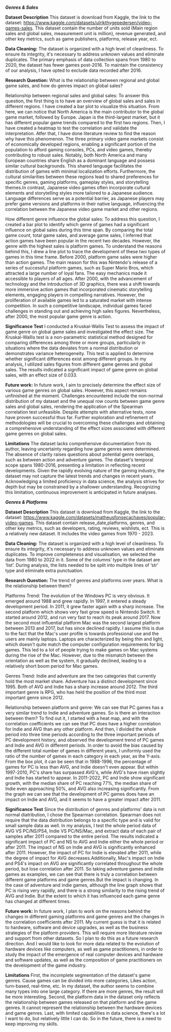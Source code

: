 ***Genres & Sales***

**Dataset Description**
This dataset is download from Kaggle, the link to the dataset: https://www.kaggle.com/datasets/ulrikthygepedersen/video-games-sales. This dataset contain the number of units sold (Main region sales and global sales, measurement unit is million), revenue generated, and other key metrics, such as game publishers, platforms, release year, ect.

**Data Cleaning:**
The dataset is organized with a high level of cleanliness. To ensure its integrity, it's necessary to address unknown values and eliminate duplicates. The primary emphasis of data collection spans from 1980 to 2020, the dataset has fewer games post-2016. To maintain the consistency of our analysis, I have opted to exclude data recorded after 2016.

**Research Question:**
What is the relationship between regional and global game sales, and how do genres impact on global sales?

Relationship between regional sales and global sales:
To answer this question, the first thing is to have an overview of global sales and sales in different regions. I have created a bar plot to visualize this situation. From here, we can notice that North America is the main contributor to the global game market, followed by Europe. Japan is the third-largest market, but it has different popular game trends compared to the first two regions. Then, I have created a heatmap to test the correlation and validate the interpretation. Atfer that, I have done literature review to find the reason why have this phenomenon. 
The three primary video game markets consist of economically developed regions, enabling a significant portion of the population to afford gaming consoles, PCs, and video games, thereby contributing to robust sales. Notably, both North America and many European countries share English as a dominant language and possess similar cultural backgrounds. This shared language facilitates the distribution of games with minimal localization efforts. Furthermore, the cultural similarities between these regions lead to shared preferences for specific genres, gaming platforms, gameplay styles, and storytelling themes.In contrast, Japanese video games often incorporate cultural elements and storytelling styles more tailored to a Japanese audience. Language differences serve as a potential barrier, as Japanese players may prefer game versions and platforms in their native language, influencing the correlation between the Japanese video game market and other regions.

How different genre influence the global sales:
To address this question, I created a bar plot to identify which genre of games had a significant influence on global sales during this time span. By comparing the total game count, total game sales, and average game sales, I inferred that action games have been popular in the recent two decades. However, the genre with the highest sales is platform games. To understand the reasons behind this, I drew a line plot to trace the development of these two types of games in this time frame. Before 2000, platform game sales were higher than action games. The main reason for this was Nintendo's release of a series of successful platform games, such as Super Mario Bros, which attracted a large number of loyal fans. The easy mechanics made it accessible to players of all ages. After 2000, with the advancement of technology and the introduction of 3D graphics, there was a shift towards more immersive action games that incorporated cinematic storytelling elements, engaging players in compelling narratives. However, the proliferation of available games led to a saturated market with intense competition. In such a competitive landscape, individual games faced challenges in standing out and achieving high sales figures. Nevertheless, after 2000, the most popular game genre is action.

**Significance Test**
I conducted a Kruskal-Wallis Test to assess the impact of game genre on global game sales and investigated the effect size. The Kruskal-Wallis test is a non-parametric statistical method designed for comparing differences among three or more groups, particularly in situations where the data deviates from a normal distribution or demonstrates variance heterogeneity. This test is applied to determine whether significant differences exist among different groups. In my analysis, I utilized sales figures from different game genres and global sales. The results indicated a significant impact of game genre on global sales, with an effect size of 0.033.

**Future work:**
In future work, I aim to precisely determine the effect size of various game genres on global sales. However, this aspect remains unfinished at the moment. Challenges encountered include the non-normal distribution of my dataset and the unequal row counts between game genre sales and global sales, rendering the application of the Spearman correlation test unfeasible. Despite attempts with alternative tests, none have proven successful thus far. Further exploration and refinement of methodologies will be crucial to overcoming these challenges and obtaining a comprehensive understanding of the effect sizes associated with different game genres on global sales.

**Limitations**
The dataset lacks comprehensive documentation from its author, leaving uncertainty regarding how game genres were determined. The absence of clarity raises questions about potential genre overlaps, such as between action and adventure games.
The dataset's temporal scope spans 1980-2016, presenting a limitation in reflecting recent developments. Given the rapidly evolving nature of the gaming industry, the dataset may not capture the latest trends and changes in recent years.
Acknowledging a limited proficiency in data science, the analysis strives for depth but may be constrained by a shallower understanding. Recognizing this limitation, continuous improvement is anticipated in future analyses.


***Genres & Platforms***

**Dataset Description**
This dataset is download from Kaggle, the link to the dataset: https://www.kaggle.com/datasets/matheusfonsecachaves/popular-video-games. This dataset contain release_date,platforms, genres, and other key metrics, such as developers, rating, reviews, wishlists, ect. This is a relatively new dataset. It includes the video games from 1970 - 2023. 

**Data Cleaning:**
The dataset is organized with a high level of cleanliness. To ensure its integrity, it's necessary to address unknown values and eliminate duplicates. To 
improve completeness and visualisation, we selected the data from 1980 to 2022 in it. Some of the columns’ type in the dataset are ‘list’. During 
analysis, the lists needed to be split into multiple lines of ‘str’ type and eliminate extra punctuation.

**Research Question:**
The trend of genres and platforms over years. What is the relationship between them?

Platforms Trend:
The evolution of the Windows PC is very obvious. It emerged around 1988 and grew rapidly. In 1997, it entered a steady development period. In 2011, it grew faster again with a sharp increase. The second platform which shows very fast grow speed is Nintendo Switch. It started around 2012, and run very fast to reach its peak around 2017. Now the second most influential platform
Mac was the second largest platform between 2013 and 2017, but has since declined rapidly. I assume this is due to the fact that the Mac's user profile is towards professional use and the users are mainly laptops. Laptops are characterized by being thin and light, which doesn't quite match the computer configuration requirements for big games. This led to a lot of people trying to make games on Mac systems during the rise of the Mac. However, due to the mismatch between the orientation as well as the system, it gradually declined, leading to a relatively short boom period for Mac games.

Genres Trend:
Indie and adventure are the two categories that currently hold the most market share. Adventure has a distinct development since 1995. Both of AVG and Indie has a sharp increase around 2012. The third important genre is RPG, who has held the position of the third most important genre since 2012.

Relationship between platform and genre:
We can see that PC games has a very similar trend to Indie and adventure games. So is there an interaction between them? To find out it, I started with a heat map, and with the correlation coefficients we can see that PC does have a higher correlation for Indie and AVG than any other platform. And then, I divided the whole period into three time periods according to the three important periods of PC development history, and observed the development trend of PC games and Indie and AVG in different periods. In order to avoid the bias caused by the different total number of games in different years, I uniformly used the ratio of the number of games in each category in each year, as the Y-axis. From the box plot, it can be seen that in 1988-1996, the percentage of games for PC is less than AVG, and Indie doesn't even appear. But within 1997-2010, PC's share has surpassed AVG's, while AVG's have risen slightly and Indie has started to appear. In 2011-2022, PC and Indie show significant growth, with the median share of PC reaching 77%, the median share of Indie even approaching 50%, and AVG also increasing significantly. From the graph we can see that the development of PC games does have an impact on Indie and AVG, and it seems to have a greater impact after 2011.

**Significance Test**
Since the distribution of genres and platforms' data is not normal diatribution, I chose the Spearman correlation. Spearman does not require that the data distribution belongs to a specific type and is valid for small sample data as well. In my analysis, I test the whole period data of AVG VS PC/NS/PS4, Indie VS PC/NS/Mac, and extract data of each pair of samples after 2011 compared to the entire period. The results indicated a significant impact of PC and NS to AVG and Indie either the whole period or after 2011. The impact of NS on Indie and AVG is significantly enhanced after 2011. However, the impact of PC for Indie is elevated after 2011, while the degree of impact for AVG decreases.Additionally, Mac's impact on Indie and PS4's impact on AVG are significantly correlated throughout the whole period, but lose correlation after 2011. 
So taking adventure games and indie games as examples, we can see that there is truly a correlation between different game platforms and game genres.But the impact is changing. In the case of adventure and indie games, although the line graph shows that PC is rising very rapidly, and there is a strong similarity to the rising trend of AVG and Indie. But the extent to which it has influenced each game genre has changed at different times.


**Future work:**
In future work, I plan to work on the reasons behind the changes in different gaming platforms and game genres and the changes in the correlation coefficients after 2011. My current guess is that it is related to hardware, software and device upgrades, as well as the business strategies of the platform providers. This will require more literature review and support from other datasets. So I plan to do this as a future research direction. And I would like to look for more data related to the evolution of hardware devices like computers, as well as game practitioners, in order to study the impact of the emergence of real computer devices and hardware and software updates, as well as the composition of game practitioners on the development of the game industry.

**Limitations**
First, the incomplete segmentation of the dataset's game genres. Cause games can be divided into more categories, Likes action, turn-based, real-time, etc. In my dataset, the author seems to combine many types into one large category. If there are more genres, the result will be more interesting.
Second, the platform data in the dataset only reflects the relationship between games released on that platform and the game genres. It cannot represent the relationship between the hardware devices and game genres.
Last, with limited capabilities in data science, there's a lot I want to do, but relatively little I can do. So in the future, there is a need to keep improving my skills.

